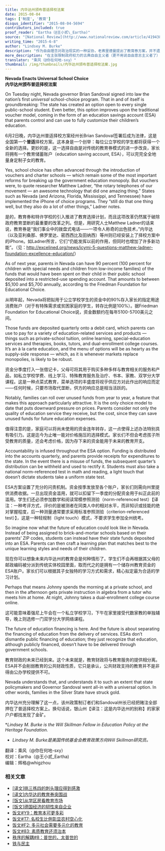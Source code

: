```yaml
---
title: 内华达州颁布普适择校法案
date: 2015-08-04
tags: ['制度', '教育']
disqus_identifier: "2015-08-04-5694"
contributors_included: true
proof_reader: "Eartha（@王小贰\_Eartha)"
source: "[National Review](http://www.nationalreview.com/article/419438/nevada-enacts-universal-school-choice)"
writing_time: "2015-6-8"
author: "Lindsey M. Burke"
description: "作为自由理念对政治现实的一种妥协，老弗里德曼提出了教育券方案，并不遗余力加以推行，以84岁高龄创立了弗里德曼教育选择基金会，如今这一长期努力终于结出了一批果实，教育券制度已在美国多个州得以施行，内华达最近通过的方案，是其中走得最远的一个。"
more_description: "在主张限制政府权力的古典自由主义者（更不用说自由意志主义者了）看来，像教育这种直接关系到思想与宗教自由、传统维护和地方/群体文化独特性之保有的事情，尤其不能让政府插手，然而在当代政治现实之下，要做到这一点已非常困难，教育券方案不失为一种可行的折中妥协。"
translator: "乘风（@你在何地-sxy）"
thumbnail: /img/thumbnails/内华达州颁布普适择校法案.jpg
---
```


**Nevada Enacts Universal School Choice**  
**内华达州颁布普适择校法案**

On Tuesday night, Nevada governor Brian Sandoval signed into law the nation’s first *universal* school-choice program. That in and of itself is groundbreaking: The state has created an option open to every single public-school student. Even better, this option improves upon the traditional voucher model, coming in the form of an education savings account (ESA) that parents control and can use to fully customize their children’s education.

6月2日晚，内华达州普适择校方案经州长Brian Sandoval签署后成为法律，这是全国第一个**普适**择校方案。这本身是一个创举：每位公立学校的学生都将获得一个全新的选择。更妙的是，这一选择自由是对传统的教育券模式的进一步改良，家长将拥有一个教育储蓄账户（education saving account, ESA），可以完完全全地量身定制子女的教育。

Yes, school choice has often advanced through the introduction of vouchers and charter schools — which remain some of the most important reforms for breaking up the government education monopoly. But vouchers were, to quote researcher Matthew Ladner, “the rotary telephones of our movement — an awesome technology that did one amazing thing.” States such as Nevada (and Arizona, Florida, Mississippi, and Tennessee) have implemented the iPhone of choice programs. They “still do that one thing well, but they also do a lot of other things,” Ladner notes.

是的，教育券和特许学校的引入推进了教育选择计划，而且这项改革仍然属于破除政府教育垄断的最重要的改革之列。但是，用研究人士Matthew Ladner的话来说，教育券是“我们事业中的拨盘式电话——一项令人称奇的出色技术，”内华达（以及亚利桑那、佛罗里达、密西西比及田纳西）等州则已经安装上了择校方案中的iPhone。如Ladner所言，它们“仍能发挥以前的作用，但同时也增加了许多新功能”。（见：<http://excelined.org/news/icymi-5-questions-matthew-ladner-foundation-excellence-education/>）

As of next year, parents in Nevada can have 90 percent (100 percent for children with special needs and children from low-income families) of the funds that would have been spent on their child in their public school deposited into a restricted-use spending account. That amounts to between $5,100 and $5,700 annually, according to the Friedman Foundation for Educational Choice.

从明年起，Nevada将把拟用于公立学校学生的资金中的90%存入家长的指定用途消费账户（对于有特殊需求或贫困家庭的学生，转存比例是100%）。据Friedman Foundation for Educational Choice说，资金数额约在每年5100-5700美元之间。

Those funds are deposited quarterly onto a debit card, which parents can use to pay for a variety of education-related services and products — things such as private-school tuition, online learning, special-education services and therapies, books, tutors, and dual-enrollment college courses. It’s an à la carte education, and the menu of options will be as hearty as the supply-side response — which, as it is whenever markets replace monopolies, is likely to be robust.

资金分季度打入一张借记卡，父母可将其用于购买多种多样与教育相关的服务和产品，如私立学校学费、线上学习、特殊教育服务及治疗、书本、家教、双学分大学课程。这是一种点菜式教育，菜单选项的丰盛度将视乎供应方对此作出的响应而定——任何时候，只要市场取代垄断，供方的响应总是相当活跃的。

Notably, families can roll over unused funds from year to year, a feature that makes this approach particularly attractive. It is the only choice model to date that puts downward pressure on prices. Parents consider not only the quality of education service they receive, but the cost, since they can save unused funds for future education expenses.

值得注意的是，家庭可以将尚未使用的资金连年转存，这一点使得上述办法特别具有吸引力。这是迄今为止唯一能对价格施压的选择模式。家长们不但会考虑孩子所受教育的质量，还会考虑价格，因为存下来的资金能用于未来的教育开支。

Accountability is infused throughout the ESA option. Funding is distributed into the accounts quarterly, and parents provide receipts for expenditures to the state. In the event there is a misuse of funds, the subsequent quarter’s distribution can be withheld and used to rectify it. Students must also take a national norm-referenced test in math and reading, a light touch that doesn’t dictate students take a uniform state test.

ESA方案设置了充分的问责机制。资金按季发放至各个账户，家长们则需向州里提供消费收据。一旦出现资金滥用，就可以扣留下一季度的分配资金用于纠正此前的滥用。学生们还必须参加数学和阅读常模参照测验（norm-referenced test）【译注：一种考评方式，评价的是被测者在同类人中的相对水平，而非知识或技能的绝对掌握程度，后一种测量通常要求采用标准参照测验（criterion-referenced test）】，这是一种轻规制（light touch）模式，不要求学生参加全州统考。

So imagine now what the future of education could look like in Nevada. Instead of being assigned to brick-and-mortar schools based on their parents’ ZIP codes, students can instead have their state funds deposited into an ESA. Parents can then craft a learning plan that matches best to the unique learning styles and needs of their children.

现在你可以想象未来内华达州的教育会是何种情形了。学生们不会再根据其父母的邮政编码被分派到传统实体校园里面，取而代之的是拥有一个储存州教育资金的ESA账户。家长们可以根据其子女独特的学习方式和需求，精心拟定最为合适的学习计划。

Perhaps that means Johnny spends the morning at a private school, and then in the afternoon gets private instruction in algebra from a tutor who meets him at home. At night, Johnny takes a dual-enrollment college course online.

这可能意味着强尼上午会在一个私立学校学习，下午在家里接受代数家教的单独辅导，晚上则选修一门双学分大学网络课程。

The future of education financing is here. And the future is about separating the financing of education from the delivery of services. ESAs don’t dismantle public financing of education; they just recognize that education, although publicly financed, doesn’t have to be delivered through government schools.

教育财政的未来已经到来。这个未来就是，教育财政将与教育服务的提供相分离。ESA并不会削弱教育的公共财政性质，它只是承认，公共财政支持的教育并不是非得由公办学校提供不可。

Nevada understands that, and understands it to such an extent that state policymakers and Governor Sandoval went all-in with a universal option. In other words, families in the Silver State have struck gold.

内华达州充分理解了这一点，该州政策制订者们和Sandoval州长已经把赌注全部押在了普适择校方案上。换句话说，银山州【译注：这是内华达州的别称】的家家户户都找发现了金矿。

**Lindsey M. Burke is the Will Skillman Fellow in Education Policy at the Heritage Foundation.*  
* *Lindsey M. Burke是美国传统基金会教育政策方向Will Skillman研究员。*


翻译：乘风（@你在何地-sxy）  
校对：Eartha（@王小贰\_Eartha)  
编辑：辉格@whigzhou


### 相关文章

* [[译文]挑三拣四的刺头理应得到感激](https://headsalon.org/archives/6405.html "[译文]挑三拣四的刺头理应得到感激")
* [[译文]内华达的教育券突围战](https://headsalon.org/archives/6259.html "[译文]内华达的教育券突围战")
* [[饭文]从学区房看教育市场](https://headsalon.org/archives/4573.html "[饭文]从学区房看教育市场")
* [[饭文]德国经济的韧性来自企业](https://headsalon.org/archives/4184.html "[饭文]德国经济的韧性来自企业")
* [饭文#Y9：教育本可更多彩](https://headsalon.org/archives/3432.html "饭文#Y9：教育本可更多彩")
* [饭文#T7: 名校生比例彰显农村空心化](https://headsalon.org/archives/2012.html "饭文#T7: 名校生比例彰显农村空心化")
* [饭文#F2: 多元社会需要多元化的教育](https://headsalon.org/archives/318.html "饭文#F2: 多元社会需要多元化的教育")
* [饭文#83: 素质教育还须治本](https://headsalon.org/archives/474.html "饭文#83: 素质教育还须治本")
* [秩序的解耦#8：普世的，太普世的](https://headsalon.org/archives/7846.html "秩序的解耦#8：普世的，太普世的")
* [铁与民主](https://headsalon.org/archives/7815.html "铁与民主")
